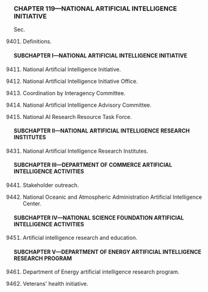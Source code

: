 ### **CHAPTER 119—NATIONAL ARTIFICIAL INTELLIGENCE INITIATIVE** ###

Sec.

9401. Definitions.

#### SUBCHAPTER I—NATIONAL ARTIFICIAL INTELLIGENCE INITIATIVE ####

9411. National Artificial Intelligence Initiative.

9412. National Artificial Intelligence Initiative Office.

9413. Coordination by Interagency Committee.

9414. National Artificial Intelligence Advisory Committee.

9415. National AI Research Resource Task Force.

#### SUBCHAPTER II—NATIONAL ARTIFICIAL INTELLIGENCE RESEARCH INSTITUTES ####

9431. National Artificial Intelligence Research Institutes.

#### SUBCHAPTER III—DEPARTMENT OF COMMERCE ARTIFICIAL INTELLIGENCE ACTIVITIES ####

9441. Stakeholder outreach.

9442. National Oceanic and Atmospheric Administration Artificial Intelligence Center.

#### SUBCHAPTER IV—NATIONAL SCIENCE FOUNDATION ARTIFICIAL INTELLIGENCE ACTIVITIES ####

9451. Artificial intelligence research and education.

#### SUBCHAPTER V—DEPARTMENT OF ENERGY ARTIFICIAL INTELLIGENCE RESEARCH PROGRAM ####

9461. Department of Energy artificial intelligence research program.

9462. Veterans' health initiative.
